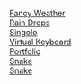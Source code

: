 <a href="https://dn9wkalolz.github.io/presentation/Fancy%20Weather/index" target="_blank">Fancy Weather</a><br>
<a href="https://dn9wkalolz.github.io/presentation/Rain%20Drops/index" target="_blank">Rain Drops</a><br>
<a href="https://dn9wkalolz.github.io/presentation/Singolo/index" target="_blank">Singolo</a><br>
<a href="https://dn9wkalolz.github.io/presentation/Virtual%20Keyboard/index" target="_blank">Virtual Keyboard</a><br>
<a href="https://dn9wkalolz.github.io/presentation/Portfolio/index" target="_blank">Portfolio</a><br>
<a href="https://dn9wkalolz.github.io/presentation/Snake/index" target="_blank">Snake</a><br>
<a href="https://dn9wkalolz.github.io/presentation/Travel-App/" target="_blank">Snake</a><br>

